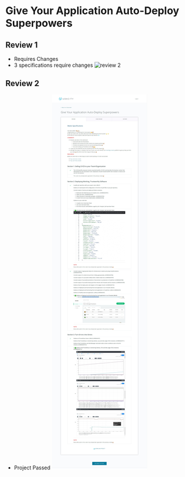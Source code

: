 # Give Your Application Auto-Deploy Superpowers
## Review 1
* Requires Changes
* 3 specifications require changes
![review 2](./1-review.png)

## Review 2
* Project Passed
![review 2](./2-udacity-passed.jpg)
